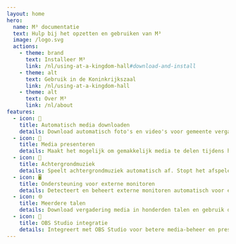 ```yaml
---
layout: home
hero:
  name: M³ documentatie
  text: Hulp bij het opzetten en gebruiken van M³
  image: /logo.svg
  actions:
    - theme: brand
      text: Installeer M³
      link: /nl/using-at-a-kingdom-hall#download-and-install
    - theme: alt
      text: Gebruik in de Koninkrijkszaal
      link: /nl/using-at-a-kingdom-hall
    - theme: alt
      text: Over M³
      link: /nl/about
features:
  - icon: 🚀
    title: Automatisch media downloaden
    details: Download automatisch foto's en video's voor gemeente vergaderingen in elke taal die beschikbaar is op de officiële website van Jehovah's Getuigen.
  - icon: 🎦
    title: Media presenteren
    details: Maakt het mogelijk om gemakkelijk media te delen tijdens hybride en fysieke vergaderingen.
  - icon: 🎵
    title: Achtergrondmuziek
    details: Speelt achtergrondmuziek automatisch af. Stopt het afspelen voordat de vergadering begint. Achtergrondmuziek kan met één klik na de vergadering opnieuw worden gestart.
  - icon: 🖥️
    title: Ondersteuning voor externe monitoren
    details: Detecteert en beheert externe monitoren automatisch voor een soepele media-presentatie.
  - icon: 🌐
    title: Meerdere talen
    details: Download vergadering media in honderden talen en gebruik de interface van M³ in een van de vele beschikbare talen.
  - icon: 🧩
    title: OBS Studio integratie
    details: Integreert met OBS Studio voor betere media-beheer en presentatie mogelijkheden.
---
```

